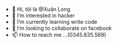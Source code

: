 - 👋 Hi, tôi là @Xuân Long
- 👀 I’m interested in hacker 
- 🌱 I’m currently learning write code
- 💞️ I’m looking to collaborate on facebook
- 📫 How to reach me ...(0345.835.569)

<!---
Xuan-Long-06/Xuan-Long-06 is a ✨ special ✨ repository because its `README.md` (this file) appears on your GitHub profile.
You can click the Preview link to take a look at your changes.
--->
